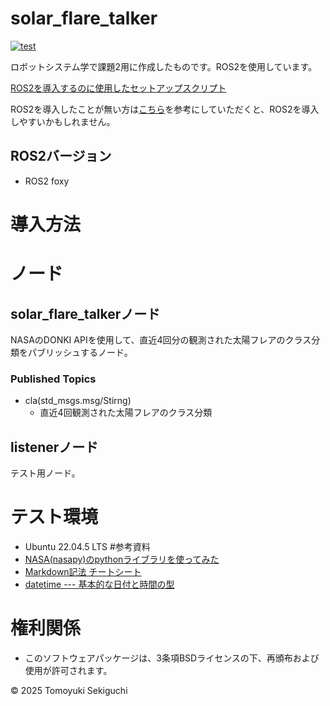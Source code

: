 # solar_flare_talker


[![test](https://github.com/sekiguchi7274/ros2_ws/actions/workflows/test.yml/badge.svg)](https://github.com/sekiguchi7274/ros2_ws/actions/workflows/test.yml)


ロボットシステム学で課題2用に作成したものです。ROS2を使用しています。


[ROS2を導入するのに使用したセットアップスクリプト](https://github.com/ryuichiueda/ros2_setup_scripts)

ROS2を導入したことが無い方は[こちら](https://ryuichiueda.github.io/slides_marp/robosys2024/lesson8.html#1 "ロボットシステム学第8回目")を参考にしていただくと、ROS2を導入しやすいかもしれません。
## ROS2バージョン

- ROS2 foxy
# 導入方法
# ノード
## solar_flare_talkerノード
NASAのDONKI APIを使用して、直近4回分の観測された太陽フレアのクラス分類をパブリッシュするノード。

### Published Topics
- cla(std_msgs.msg/Stirng)
  - 直近4回観測された太陽フレアのクラス分類

## listenerノード
テスト用ノード。

# テスト環境
- Ubuntu 22.04.5 LTS
#参考資料
- [NASA(nasapy)のpythonライブラリを使ってみた](https://web3.hide.ac/articles/DJ_LTtilh)
- [Markdown記法 チートシート](https://qiita.com/Qiita/items/c686397e4a0f4f11683d)
- [datetime --- 基本的な日付と時間の型](https://docs.python.org/ja/3.13/library/datetime.html)
# 権利関係
- このソフトウェアパッケージは、3条項BSDライセンスの下、再頒布および使用が許可されます。


© 2025 Tomoyuki Sekiguchi
